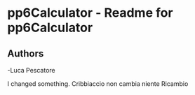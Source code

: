 pp6Calculator - Readme for pp6Calculator
==================================

Authors
------------
-Luca Pescatore

I changed something.
Cribbiaccio non cambia niente
Ricambio

